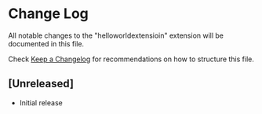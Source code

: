 # Change Log

All notable changes to the "helloworldextensioin" extension will be documented in this file.

Check [Keep a Changelog](http://keepachangelog.com/) for recommendations on how to structure this file.

## [Unreleased]

- Initial release